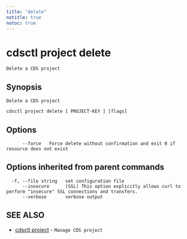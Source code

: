 ```yaml
---
title: "delete"
notitle: true
notoc: true
---
```

# cdsctl project delete

`Delete a CDS project`

## Synopsis

`Delete a CDS project`

```
cdsctl project delete [ PROJECT-KEY ] [flags]
```

## Options

```
      --force   Force delete without confirmation and exit 0 if resource does not exist
```

## Options inherited from parent commands

```
  -f, --file string   set configuration file
      --insecure      (SSL) This option explicitly allows curl to perform "insecure" SSL connections and transfers.
      --verbose       verbose output
```

## SEE ALSO

* [cdsctl project](/docs/components/cdsctl/project/)	 - `Manage CDS project`

